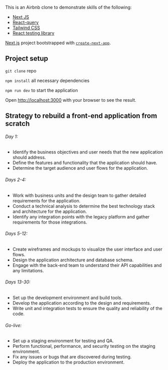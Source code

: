 This is an Airbnb clone to demonstrate skills of the following:

- [Next JS](https://nextjs.org)
- [React-query](https://react-query.tanstack.com)
- [Tailwind CSS](https://tailwindcss.com)
- [React testing library](https://testing-library.com)

 [Next.js](https://nextjs.org/) project bootstrapped with [`create-next-app`](https://github.com/vercel/next.js/tree/canary/packages/create-next-app).

## Project setup

```git clone``` repo

```npm install``` all necessary dependencies 

```npm run dev``` to start the application


Open [http://localhost:3000](http://localhost:3000) with your browser to see the result.

## Strategy to rebuild a front-end application from scratch

###### Day 1:

* Identify the business objectives and user needs that the new application should address.
* Define the features and functionality that the application should have.
* Determine the target audience and user flows for the application.

###### Days 2-4:

*	Work with business units and the design team to gather detailed requirements for the application.
*	Conduct a technical analysis to determine the best technology stack and architecture for the application.
*	Identify any integration points with the legacy platform and gather requirements for those integrations.

###### Days 5-12:

*	Create wireframes and mockups to visualize the user interface and user flows.
*	Design the application architecture and database schema.
*	Engage with the back-end team to understand their API capabilities and any limitations.

###### Days 13-30:

*	Set up the development environment and build tools.
*	Develop the application according to the design and requirements.
*	Write unit and integration tests to ensure the quality and reliability of the code.

###### Go-live:

*	Set up a staging environment for testing and QA.
*	Perform functional, performance, and security testing on the staging environment.
*	Fix any issues or bugs that are discovered during testing.
*	Deploy the application to the production environment.
